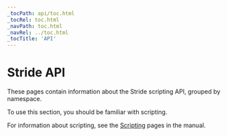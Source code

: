 ```yaml
---
_tocPath: api/toc.html
_tocRel: toc.html
_navPath: toc.html
_navRel: ../toc.html
_tocTitle: 'API'
---
```


# Stride API

These pages contain information about the Stride scripting API, grouped by namespace. 

To use this section, you should be familiar with scripting. 

For information about scripting, see the [Scripting](../manual/scripts/index.html) pages in the manual.